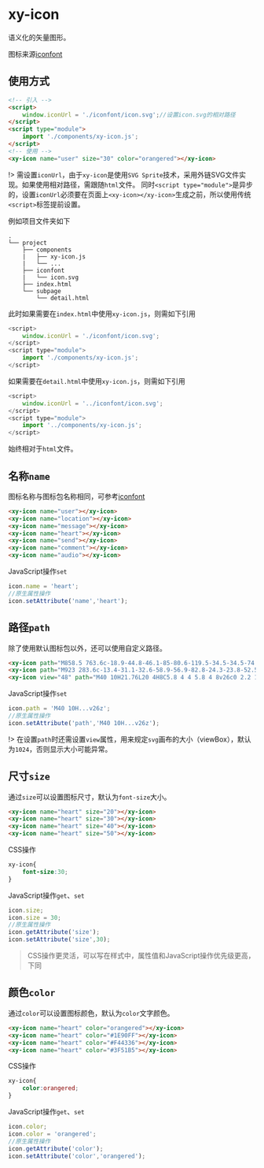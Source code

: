 # xy-icon

语义化的矢量图形。

图标来源[iconfont](https://www.iconfont.cn/collections/detail?spm=a313x.7781069.1998910419.d9df05512&cid=9402)

## 使用方式

```html
<!-- 引入 -->
<script>
    window.iconUrl = './iconfont/icon.svg';//设置icon.svg的相对路径
</script>
<script type="module">
    import './components/xy-icon.js';
</script>
<!-- 使用 -->
<xy-icon name="user" size="30" color="orangered"></xy-icon>
```

!> 需设置`iconUrl`，由于`xy-icon`是使用`SVG Sprite`技术，采用外链SVG文件实现。如果使用相对路径，需跟随`html`文件。
同时`<script type="module">`是异步的，设置`iconUrl`必须要在页面上`<xy-icon></xy-icon>`生成之前，所以使用传统`<script>`标签提前设置。

例如项目文件夹如下

```text
.
└── project
    ├── components
    |   ├── xy-icon.js
    |   └── ...
    ├── iconfont
    |   └── icon.svg
    ├── index.html
    └── subpage
        └── detail.html
```

此时如果需要在`index.html`中使用`xy-icon.js`，则需如下引用

```js
<script>
    window.iconUrl = './iconfont/icon.svg';
</script>
<script type="module">
    import './components/xy-icon.js';
</script>
```

如果需要在`detail.html`中使用`xy-icon.js`，则需如下引用

```js
<script>
    window.iconUrl = '../iconfont/icon.svg';
</script>
<script type="module">
    import '../components/xy-icon.js';
</script>
```

始终相对于`html`文件。


## 名称`name`

图标名称与图标包名称相同，可参考[iconfont](https://www.iconfont.cn/collections/detail?spm=a313x.7781069.1998910419.d9df05512&cid=9402)

<xy-icon size="40" name="user"></xy-icon>
<xy-icon size="40" name="location"></xy-icon>
<xy-icon size="40" name="message"></xy-icon>
<xy-icon size="40" name="heart"></xy-icon>
<xy-icon size="40" name="send"></xy-icon>
<xy-icon size="40" name="comment"></xy-icon>
<xy-icon size="40" name="audio"></xy-icon>

```html
<xy-icon name="user"></xy-icon>
<xy-icon name="location"></xy-icon>
<xy-icon name="message"></xy-icon>
<xy-icon name="heart"></xy-icon>
<xy-icon name="send"></xy-icon>
<xy-icon name="comment"></xy-icon>
<xy-icon name="audio"></xy-icon>
```

JavaScript操作`set`

```js
icon.name = 'heart';
//原生属性操作
icon.setAttribute('name','heart');
```

## 路径`path`

除了使用默认图标包以外，还可以使用自定义路径。

<xy-icon size="40" path="M858.5 763.6c-18.9-44.8-46.1-85-80.6-119.5-34.5-34.5-74.7-61.6-119.5-80.6-0.4-0.2-0.8-0.3-1.2-0.5C719.5 518 760 444.7 760 362c0-137-111-248-248-248S264 225 264 362c0 82.7 40.5 156 102.8 201.1-0.4 0.2-0.8 0.3-1.2 0.5-44.8 18.9-85 46-119.5 80.6-34.5 34.5-61.6 74.7-80.6 119.5C146.9 807.5 137 854 136 901.8c-0.1 4.5 3.5 8.2 8 8.2h60c4.4 0 7.9-3.5 8-7.8 2-77.2 33-149.5 87.8-204.3 56.7-56.7 132-87.9 212.2-87.9s155.5 31.2 212.2 87.9C779 752.7 810 825 812 902.2c0.1 4.4 3.6 7.8 8 7.8h60c4.5 0 8.1-3.7 8-8.2-1-47.8-10.9-94.3-29.5-138.2zM512 534c-45.9 0-89.1-17.9-121.6-50.4S340 407.9 340 362c0-45.9 17.9-89.1 50.4-121.6S466.1 190 512 190s89.1 17.9 121.6 50.4S684 316.1 684 362c0 45.9-17.9 89.1-50.4 121.6S557.9 534 512 534z"></xy-icon>
<xy-icon size="40" path="M923 283.6c-13.4-31.1-32.6-58.9-56.9-82.8-24.3-23.8-52.5-42.4-84-55.5-32.5-13.5-66.9-20.3-102.4-20.3-49.3 0-97.4 13.5-139.2 39-10 6.1-19.5 12.8-28.5 20.1-9-7.3-18.5-14-28.5-20.1-41.8-25.5-89.9-39-139.2-39-35.5 0-69.9 6.8-102.4 20.3-31.4 13-59.7 31.7-84 55.5-24.4 23.9-43.5 51.7-56.9 82.8-13.9 32.3-21 66.6-21 101.9 0 33.3 6.8 68 20.3 103.3 11.3 29.5 27.5 60.1 48.2 91 32.8 48.9 77.9 99.9 133.9 151.6 92.8 85.7 184.7 144.9 188.6 147.3l23.7 15.2c10.5 6.7 24 6.7 34.5 0l23.7-15.2c3.9-2.5 95.7-61.6 188.6-147.3 56-51.7 101.1-102.7 133.9-151.6 20.7-30.9 37-61.5 48.2-91 13.5-35.3 20.3-70 20.3-103.3 0.1-35.3-7-69.6-20.9-101.9zM512 814.8S156 586.7 156 385.5C156 283.6 240.3 201 344.3 201c73.1 0 136.5 40.8 167.7 100.4C543.2 241.8 606.6 201 679.7 201c104 0 188.3 82.6 188.3 184.5 0 201.2-356 429.3-356 429.3z"></xy-icon>
<xy-icon size="40" view="48" path="M40 10H21.76L20 4H8C5.8 4 4 5.8 4 8v26c0 2.2 1.8 4 4 4h14l2 6h16c2.2 0 4-1.8 4-4V14c0-2.2-1.8-4-4-4zM14.33 29.17c-4.51 0-8.17-3.67-8.17-8.17s3.67-8.17 8.17-8.17c2.08 0 3.97.74 5.47 2.13l.13.13-2.44 2.36-.12-.11c-.57-.54-1.56-1.17-3.04-1.17-2.62 0-4.75 2.17-4.75 4.84s2.13 4.84 4.75 4.84c2.74 0 3.93-1.75 4.25-2.92h-4.42v-3.1h7.9l.03.14c.08.42.11.79.11 1.21-.01 4.71-3.24 7.99-7.87 7.99zm12.07-3.4c.67 1.2 1.48 2.35 2.38 3.4l-1.07 1.06-1.31-4.46zm1.54-1.54h-1.98l-.61-2.08h7.99s-.68 2.63-3.12 5.47c-1.07-1.23-1.81-2.43-2.28-3.39zM42 40c0 1.1-.9 2-2 2H26l4-4-1.63-5.53 1.84-1.84L35.58 36l1.46-1.46-5.41-5.37c1.8-2.07 3.2-4.5 3.83-7.01H38v-2.08h-7.27V18h-2.08v2.08h-3.92L22.35 12H40c1.1 0 2 .9 2 2v26z"></xy-icon>

```html
<xy-icon path="M858.5 763.6c-18.9-44.8-46.1-85-80.6-119.5-34.5-34.5-74.7-61.6-119.5-80.6-0.4-0.2-0.8-0.3-1.2-0.5C719.5 518 760 444.7 760 362c0-137-111-248-248-248S264 225 264 362c0 82.7 40.5 156 102.8 201.1-0.4 0.2-0.8 0.3-1.2 0.5-44.8 18.9-85 46-119.5 80.6-34.5 34.5-61.6 74.7-80.6 119.5C146.9 807.5 137 854 136 901.8c-0.1 4.5 3.5 8.2 8 8.2h60c4.4 0 7.9-3.5 8-7.8 2-77.2 33-149.5 87.8-204.3 56.7-56.7 132-87.9 212.2-87.9s155.5 31.2 212.2 87.9C779 752.7 810 825 812 902.2c0.1 4.4 3.6 7.8 8 7.8h60c4.5 0 8.1-3.7 8-8.2-1-47.8-10.9-94.3-29.5-138.2zM512 534c-45.9 0-89.1-17.9-121.6-50.4S340 407.9 340 362c0-45.9 17.9-89.1 50.4-121.6S466.1 190 512 190s89.1 17.9 121.6 50.4S684 316.1 684 362c0 45.9-17.9 89.1-50.4 121.6S557.9 534 512 534z"></xy-icon>
<xy-icon path="M923 283.6c-13.4-31.1-32.6-58.9-56.9-82.8-24.3-23.8-52.5-42.4-84-55.5-32.5-13.5-66.9-20.3-102.4-20.3-49.3 0-97.4 13.5-139.2 39-10 6.1-19.5 12.8-28.5 20.1-9-7.3-18.5-14-28.5-20.1-41.8-25.5-89.9-39-139.2-39-35.5 0-69.9 6.8-102.4 20.3-31.4 13-59.7 31.7-84 55.5-24.4 23.9-43.5 51.7-56.9 82.8-13.9 32.3-21 66.6-21 101.9 0 33.3 6.8 68 20.3 103.3 11.3 29.5 27.5 60.1 48.2 91 32.8 48.9 77.9 99.9 133.9 151.6 92.8 85.7 184.7 144.9 188.6 147.3l23.7 15.2c10.5 6.7 24 6.7 34.5 0l23.7-15.2c3.9-2.5 95.7-61.6 188.6-147.3 56-51.7 101.1-102.7 133.9-151.6 20.7-30.9 37-61.5 48.2-91 13.5-35.3 20.3-70 20.3-103.3 0.1-35.3-7-69.6-20.9-101.9zM512 814.8S156 586.7 156 385.5C156 283.6 240.3 201 344.3 201c73.1 0 136.5 40.8 167.7 100.4C543.2 241.8 606.6 201 679.7 201c104 0 188.3 82.6 188.3 184.5 0 201.2-356 429.3-356 429.3z"></xy-icon>
<xy-icon view="48" path="M40 10H21.76L20 4H8C5.8 4 4 5.8 4 8v26c0 2.2 1.8 4 4 4h14l2 6h16c2.2 0 4-1.8 4-4V14c0-2.2-1.8-4-4-4zM14.33 29.17c-4.51 0-8.17-3.67-8.17-8.17s3.67-8.17 8.17-8.17c2.08 0 3.97.74 5.47 2.13l.13.13-2.44 2.36-.12-.11c-.57-.54-1.56-1.17-3.04-1.17-2.62 0-4.75 2.17-4.75 4.84s2.13 4.84 4.75 4.84c2.74 0 3.93-1.75 4.25-2.92h-4.42v-3.1h7.9l.03.14c.08.42.11.79.11 1.21-.01 4.71-3.24 7.99-7.87 7.99zm12.07-3.4c.67 1.2 1.48 2.35 2.38 3.4l-1.07 1.06-1.31-4.46zm1.54-1.54h-1.98l-.61-2.08h7.99s-.68 2.63-3.12 5.47c-1.07-1.23-1.81-2.43-2.28-3.39zM42 40c0 1.1-.9 2-2 2H26l4-4-1.63-5.53 1.84-1.84L35.58 36l1.46-1.46-5.41-5.37c1.8-2.07 3.2-4.5 3.83-7.01H38v-2.08h-7.27V18h-2.08v2.08h-3.92L22.35 12H40c1.1 0 2 .9 2 2v26z"></xy-icon>
```

JavaScript操作`set`

```js
icon.path = 'M40 10H...v26z';
//原生属性操作
icon.setAttribute('path','M40 10H...v26z');
```

!> 在设置`path`时还需设置`view`属性，用来规定`svg`画布的大小（viewBox），默认为`1024`，否则显示大小可能异常。

## 尺寸`size`

通过`size`可以设置图标尺寸，默认为`font-size`大小。

<xy-icon name="heart" size="20"></xy-icon>
<xy-icon name="heart" size="30"></xy-icon>
<xy-icon name="heart" size="40"></xy-icon>
<xy-icon name="heart" size="50"></xy-icon>

```html
<xy-icon name="heart" size="20"></xy-icon>
<xy-icon name="heart" size="30"></xy-icon>
<xy-icon name="heart" size="40"></xy-icon>
<xy-icon name="heart" size="50"></xy-icon>
```

CSS操作

```css
xy-icon{
    font-size:30;
}
```

JavaScript操作`get`、`set`

```js
icon.size;
icon.size = 30;
//原生属性操作
icon.getAttribute('size');
icon.setAttribute('size',30);
```

> CSS操作更灵活，可以写在样式中，属性值和JavaScript操作优先级更高，下同

## 颜色`color`

通过`color`可以设置图标颜色，默认为`color`文字颜色。

<xy-icon size="40" name="heart" color="orangered"></xy-icon>
<xy-icon size="40" name="heart" color="#1E90FF"></xy-icon>
<xy-icon size="40" name="heart" color="#F44336"></xy-icon>
<xy-icon size="40" name="heart" color="#3F51B5"></xy-icon>

```html
<xy-icon name="heart" color="orangered"></xy-icon>
<xy-icon name="heart" color="#1E90FF"></xy-icon>
<xy-icon name="heart" color="#F44336"></xy-icon>
<xy-icon name="heart" color="#3F51B5"></xy-icon>
```

CSS操作

```css
xy-icon{
    color:orangered;
}
```

JavaScript操作`get`、`set`

```js
icon.color;
icon.color = 'orangered';
//原生属性操作
icon.getAttribute('color');
icon.setAttribute('color','orangered');
```
